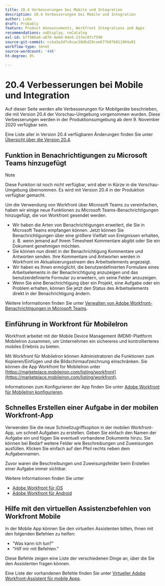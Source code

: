 ```yaml
---
title: 20.4 Verbesserungen bei Mobile und Integration
description: 20.4 Verbesserungen bei Mobile und Integration
author: Luke
draft: Probably
feature: Product Announcements, Workfront Integrations and Apps
recommendations: noDisplay, noCatalog
exl-id: b7f986a6-a876-4e0d-84e5-237ec8fcf590
source-git-commit: ccba3a3d7c0cac50dbd29cae677b076811904a91
workflow-type: tm+mt
source-wordcount: '446'
ht-degree: 0%

---
```


# 20.4 Verbesserungen bei Mobile und Integration

Auf dieser Seite werden alle Verbesserungen für Mobilgeräte beschrieben, die mit Version 20.4 der Vorschau-Umgebung vorgenommen wurden. Diese Verbesserungen werden in der Produktionsumgebung ab dem 9. November 2020 verfügbar sein.

Eine Liste aller in Version 20.4 verfügbaren Änderungen finden Sie unter [Übersicht über die Version 20.4](../../../product-announcements/product-releases/20.4-release-activity/20-4-release-overview.md).

## Funktion in Benachrichtigungen zu Microsoft Teams hinzugefügt

>[!NOTE]
>
>Diese Funktion ist noch nicht verfügbar, wird aber in Kürze in die Vorschau-Umgebung übernommen. Es wird mit Version 20.4 in der Produktion verfügbar gemacht.

Um die Verwendung von Workfront über Microsoft Teams zu vereinfachen, haben wir einige neue Funktionen zu Microsoft Teams-Benachrichtigungen hinzugefügt, die von Workfront gesendet werden.

* Wir haben die Arten von Benachrichtigungen erweitert, die Sie in Microsoft Teams empfangen können. Jetzt können Sie Benachrichtigungen über eine größere Vielfalt von Ereignissen erhalten, z. B. wenn jemand auf Ihrem Timesheet Kommentare abgibt oder Sie ein Dokument genehmigen möchten.
* Sie können nun direkt in der Benachrichtigung Kommentare und Antworten senden. Ihre Kommentare und Antworten werden in Workfront im Aktualisierungsstream des Arbeitselements angezeigt.
* Wir haben es Ihnen ermöglicht, die benutzerdefinierten Formulare eines Arbeitselements in der Benachrichtigung anzuzeigen und das benutzerdefinierte Formular zu erweitern, um seine Felder anzuzeigen.
* Wenn Sie eine Benachrichtigung über ein Projekt, eine Aufgabe oder ein Problem erhalten, können Sie jetzt den Status des Arbeitselements direkt in der Benachrichtigung ändern.

Weitere Informationen finden Sie unter [Verwalten von Adobe Workfront-Benachrichtigungen in Microsoft Teams](../../../workfront-integrations-and-apps/using-workfront-with-microsoft-teams/manage-wf-notifications-approval-requests-ms-teams.md).

## Einführung in Workfront für MobileIron

Workfront arbeitet mit der Mobile Device Management (MDM)-Plattform MobileIron zusammen, um Unternehmen ein sichereres und kontrollierteres mobiles Erlebnis zu bieten.

Mit Workfront für MobileIron können Administratoren die Funktionen zum Kopieren/Einfügen und die Bildschirmaufzeichnung einschränken. Sie können die App Workfront for MobileIron unter [https://marketplace.mobileiron.com/listing/workfront](https://marketplace.mobileiron.com/listing/workfront).

Informationen zum Konfigurieren der App finden Sie unter [Adobe Workfront für MobileIron konfigurieren](../../../workfront-basics/mobile-apps/using-the-workfront-mobile-app/wf-mobileiron-configs.md).

## Schnelles Erstellen einer Aufgabe in der mobilen Workfront-App

Verwenden Sie die neue Schnellzugriffsoption in der mobilen Workfront-App, um schnell Aufgaben zu erstellen. Geben Sie einfach den Namen der Aufgabe ein und fügen Sie eventuell vorhandene Dokumente hinzu. Sie können bei Bedarf weitere Felder wie Beschreibungen und Zuweisungen ausfüllen. Klicken Sie einfach auf den Pfeil rechts neben dem Aufgabennamen.

Zuvor waren die Beschreibungen und Zuweisungsfelder beim Erstellen einer Aufgabe immer sichtbar.

Weitere Informationen finden Sie unter

* [Adobe Workfront für iOS](../../../workfront-basics/mobile-apps/using-the-workfront-mobile-app/workfront-for-ios.md)
* [Adobe Workfront für Android](../../../workfront-basics/mobile-apps/using-the-workfront-mobile-app/workfront-for-android.md)

## Hilfe mit den virtuellen Assistenzbefehlen von Workfront Mobile

In der Mobile App können Sie den virtuellen Assistenten bitten, Ihnen mit den folgenden Befehlen zu helfen:

* &quot;Was kann ich tun?&quot;
* &quot;Hilf mir mit Befehlen.&quot;

Diese Befehle zeigen eine Liste der verschiedenen Dinge an, über die Sie den Assistenten fragen können.

Eine Liste der vorhandenen Befehle finden Sie unter [Virtueller Adobe Workfront-Assistent für mobile Apps](../../../workfront-basics/mobile-apps/using-the-workfront-mobile-app/wf-mobile-virtual-assistant.md).
